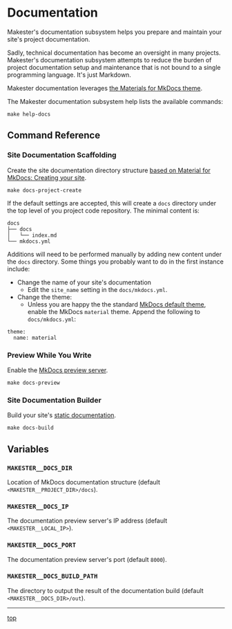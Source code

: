 # Documentation
Makester's documentation subsystem helps you prepare and maintain your site's project documentation.

Sadly, technical documentation has become an oversight in many projects. Makester's documentation subsystem attempts to reduce the burden of project documentation setup and maintenance that is not bound to a single programming language. It's just Markdown.

Makester documentation leverages [the Materials for MkDocs theme](https://squidfunk.github.io/mkdocs-material/).

The Makester documentation subsystem help lists the available commands:
```
make help-docs
```

## Command Reference

### Site Documentation Scaffolding
Create the site documentation directory structure
[based on Material for MkDocs: Creating your site](https://squidfunk.github.io/mkdocs-material/creating-your-site/).
```
make docs-project-create
```

If the default settings are accepted, this will create a `docs` directory under the top level of you project code repository. The minimal content is:
```
docs
├── docs
│   └── index.md
└── mkdocs.yml
```
Additions will need to be performed manually by adding new content under the `docs` directory. Some things you probably want to do in the first instance include:

- Change the name of your site's documentation
    - Edit the `site_name` setting in the `docs/mkdocs.yml`.
- Change the theme:
    - Unless you are happy the the standard [MkDocs default theme](https://www.mkdocs.org/), enable the MkDocs `material` theme. Append the following to `docs/mkdocs.yml`:
```
theme:
  name: material
```

### Preview While You Write
Enable the [MkDocs preview server](https://squidfunk.github.io/mkdocs-material/creating-your-site/#previewing-as-you-write).

```
make docs-preview
```

### Site Documentation Builder
Build your site's [static documentation](https://squidfunk.github.io/mkdocs-material/creating-your-site/#building-your-site).
```
make docs-build
```

## Variables

### `MAKESTER__DOCS_DIR`
Location of MkDocs documentation structure (default `<MAKESTER__PROJECT_DIR>/docs`).

### `MAKESTER__DOCS_IP`
The documentation preview server's IP address (default `<MAKESTER__LOCAL_IP>`).

### `MAKESTER__DOCS_PORT`
The documentation preview server's port (default `8000`).

### `MAKESTER__DOCS_BUILD_PATH`
The directory to output the result of the documentation build (default `<MAKESTER__DOCS_DIR>/out`).

---
[top](#documentation)
